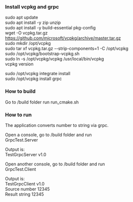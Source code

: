 ### Install vcpkg and grpc
sudo apt update<br>
sudo apt install -y zip unzip<br>
sudo apt install -y build-essential pkg-config<br>
wget -O vcpkg.tar.gz https://github.com/microsoft/vcpkg/archive/master.tar.gz<br>
sudo mkdir /opt/vcpkg<br>
sudo tar xf vcpkg.tar.gz --strip-components=1 -C /opt/vcpkg<br>
sudo /opt/vcpkg/bootstrap-vcpkg.sh<br>
sudo ln -s /opt/vcpkg/vcpkg /usr/local/bin/vcpkg<br>
vcpkg version<br>

sudo /opt/vcpkg integrate install<br>
sudo /opt/vcpkg install grpc<br>


### How to build
Go to /build folder run
run_cmake.sh


### How to run

The application converts number to string via grpc.

Open a console, go to /build folder and run<br>
GrpcTest.Server<br>

Output is:<br>
TestGrpcServer v1.0<br>

Open another console, go to /build folder and run<br>
GrpcTest.Client<br>

Output is:<br>
TestGrpcClient v1.0<br>
Source number 12345<br>
Result string 12345<br>


